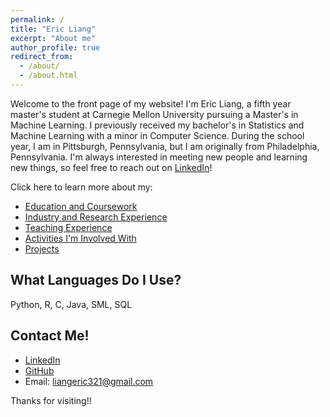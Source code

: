 ```yaml
---
permalink: /
title: "Eric Liang"
excerpt: "About me"
author_profile: true
redirect_from: 
  - /about/
  - /about.html
---
```


Welcome to the front page of my website! I'm Eric Liang, a fifth year master's student at Carnegie Mellon University pursuing a Master's in Machine Learning. I previously received my bachelor's in Statistics and Machine Learning with a minor in Computer Science. During the school year, I am in Pittsburgh, Pennsylvania, but I am originally from Philadelphia, Pennsylvania. I'm always interested in meeting new people and learning new things, so feel free to reach out on [LinkedIn](https://linkedin.com/in/liangeric321)!

Click here to learn more about my:
  * [Education and Coursework](https://liangeric.github.io/education/)
  * [Industry and Research Experience](https://liangeric.github.io/experience/)
  * [Teaching Experience](https://liangeric.github.io/teaching/)
  * [Activities I'm Involved With](https://liangeric.github.io/activities/)
  * [Projects](https://liangeric.github.io/projects/)


What Languages Do I Use?
------
Python, R, C, Java, SML, SQL

Contact Me!
------
  * [LinkedIn](https://linkedin.com/in/liangeric321)
  * [GitHub](https://github.com/liangeric)
  * Email: liangeric321@gmail.com

Thanks for visiting!!
